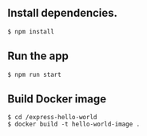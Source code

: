 ## Install dependencies.

```
$ npm install
```

## Run the app

```
$ npm run start
```

## Build Docker image

```
$ cd /express-hello-world  
$ docker build -t hello-world-image .
```




